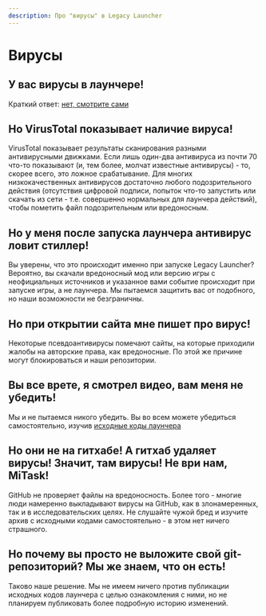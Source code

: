 ```yaml
---
description: Про "вирусы" в Legacy Launcher
---
```

# Вирусы
## У вас вирусы в лаунчере!
Краткий ответ: [нет, смотрите сами](https://llaun.ch/source)

## Но VirusTotal показывает наличие вируса!
VirusTotal показывает результаты сканирования разными антивирусными движками. Если лишь один-два антивируса из почти 70 что-то показывают (и, тем более, молчат известные антивирусы) - то, скорее всего, это ложное срабатывание. Для многих низкокачественных антивирусов достаточно любого подозрительного действия (отсутствия цифровой подписи, попыток что-то запустить или скачать из сети - т.е. совершенно нормальных для лаунчера действий), чтобы пометить файл подозрительным или вредоносным.

## Но у меня после запуска лаунчера антивирус ловит стиллер!
Вы уверены, что это происходит именно при запуске Legacy Launcher? Вероятно, вы скачали вредоносный мод или версию игры с неофициальных источников и указанное вами событие происходит при запуске игры, а не лаунчера. Мы пытаемся защитить вас от подобного, но наши возможности не безграничны.

## Но при открытии сайта мне пишет про вирус!
Некоторые псевдоантивирусы помечают сайты, на которые приходили жалобы на авторские права, как вредоносные.
По этой же причине могут блокироваться и наши репозитории.

## Вы все врете, я смотрел видео, вам меня не убедить!
Мы и не пытаемся никого убедить. Вы во всем можете убедиться самостоятельно, изучив [исходные коды лаунчера](https://llaun.ch/source)

## Но они не на гитхабе! А гитхаб удаляет вирусы! Значит, там вирусы! Не ври нам, MiTask!
GitHub не проверяет файлы на вредоносность. Более того - многие люди намеренно выкладывают вирусы на GitHub, как в злонамеренных, так и в исследовательских целях.
Не слушайте чужой бред и изучите архив с исходными кодами самостоятельно - в этом нет ничего страшного.

## Но почему вы просто не выложите свой git-репозиторий? Мы же знаем, что он есть!
Таково наше решение. Мы не имеем ничего против публикации исходных кодов лаунчера с целью ознакомления с ними, но не планируем публиковать более подробную историю изменений.